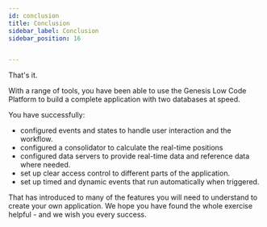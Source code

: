```yaml
---
id: conclusion
title: Conclusion
sidebar_label: Conclusion
sidebar_position: 16


---
```

That's it.

With a range of tools, you have been able to use the Genesis Low Code Platform to build a complete application with two databases at speed.

You have successfully:

* configured events and states to handle user interaction and the workflow.
* configured a consolidator to calculate the real-time positions
* configured data servers to provide real-time data and reference data where needed.
* set up clear access control to different parts of the application.
* set up timed and dynamic events that run automatically when triggered.

That has introduced to many of the features you will need to understand to create your own application. We hope you have found the whole exercise helpful - and we wish you every success.